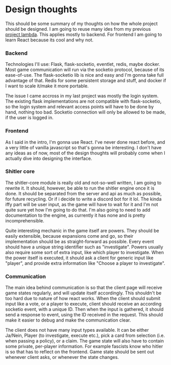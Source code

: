 # Design thoughts

This should be some summary of my thoughts on how the whole project should be designed. I am going to reuse many ides 
from my previous [project lambda](https://github.com/MvonK/lambda-connector). This applies mostly to backend. 
For frontend I am going to learn React because its cool and why not. 

### Backend
Technologies I'll use: Flask, flask-socketio, eventlet, redis, maybe docker. Most game communication will run via the
socketio protocol, because of its ease-of-use. The flask-socketio lib is nice and easy and I'm gonna take full 
advantage of that. Redis for some persistent storage and stuff, and docker if I want to scale it/make it more portable.

The issue I came accross in my last project was mostly the login system. The existing flask implementations are not 
compatible with flask-socketio, so the login system and relevant access points will have to be done by hand, 
nothing too bad. Socketio connection will only be allowed to be made, if the user is logged in. 

### Frontend
As I said in the intro, I'm gonna use React. I've never done react before, and a very little of vanilla javascript so
that's gonna be interesting. I don't have any ideas as of now, most of the design thoughts will probably come when I 
actually dive into designing the interface.

### Shitler core

The shitler-core module is really old and not-so-well written, I am going to rewrite it. It should, however, be able to 
run the shitler engine once it is done. It should be separated from the server and api as much as possible, for future
recycling. Or if i decide to write a discord bot for it lol. The kinda iffy part will be user input, as the game will 
have to wait for it and I'm not quite sure yet how I'm going to do that. I'm also going to need to add documentation to 
the engine, as currently it has none and is pretty incomprehensible. 

Quite interesting mechanic in the game itself are powers. They should be easily extensible, because expansions come and 
go, so their implementation should be as straight-forward as possible. Every event should have a unique string 
identifier such as "investigate". Powers usually also require some sort of extra input, like which player to 
investigate. When the power itself is executed, it should ask a client for generic input like "player", and provide
extra information like "Choose a player to investigate".

### Communication
The main idea behind communication is so that the client page will receive game states regularly, and will update
itself accordingly. This shouldn't be too hard due to nature of how react works. When the client should submit input
like a vote, or a player to execute, client should receive an according socketio event, with a unique ID. 
Then when the input is gathered, it should send a response to event, using the ID received in the request. This should
make it easier to debug and make the communication clear. 

The client does not have many input types available. It can be either Ja/Nein, Player (to investigate, 
execute etc.), pick a card from selection (i.e. when passing a policy), or a claim. 
The game state will also have to contain some private, per-player information. For example fascists know who hitler is 
so that has to reflect on the frontend. Game state should be sent out whenever client asks, or whenever the 
state changes.

